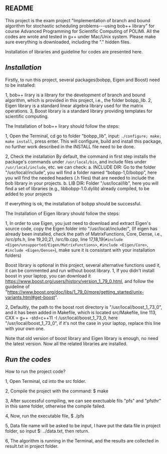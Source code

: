## README

This project is the exam project "Implementation of branch and bound algorithm for stochastic scheduling problems---using bob++ library" for course Advanced Programming for Scientific Computing of POLIMI.
All the codes are wrote and tested in  g++ under Mac/Unix system.
Please make sure everything is downloaded, including the "." hidden files.


Installation of libraries and guideline for codes are presented here.


## *Installation* 
Firstly, to run this project, several packages(bobpp, Eigen and Boost) need to be installed:

1, bob++ lirary is a library for the development of branch and bound algorithm, which is provided in this project, i.e., the folder bobpp_lib.
2, Eigen library is a standard linear algebra library used for the matrix operations.
3, Boost library is a standard library providing templates for scientific computing.


The Installation of bob++ lirary should follow the steps:

1, Open the Terminal, cd go to folder "bobpp_lib", input: `./configure; make; make install`, press enter.
This will configure, build and install this package, no further work described in the INSTALL file need to be done.


2, Check the installation
    By default, the command in first step installs the package's commands under `/usr/local/bin`, and include files under `/usr/local/include`, etc.
    we can check:
    a. INCLUDE DIR: Go to the folder "/usr/local/include”, you will find a folder named “bobpp-1,0/bobpp”, here you will find the needed headers (.h files) that are needed to include the bob library in your projects.
    b. LIB DIR: Folder "/usr/local/lib", here you will find a set of libraries (e.g., libbobpp-1.0.dylib) already compiled, to be added to your projects 

If everything is ok, the installation of bobpp should be successful.


The Installation of Eigen library should follow the steps:

1, In order to use Eigen, you just need to download and extract Eigen's source code,  copy the Eigen folder into "/usr/local/include/", (If eigen has already been installed, check the path of MatrixFunctions, Core, Dense, i.e., /src/pfs.h, line 19,20,21, /src/lb.cpp, line 17,18,19(`#include <Eigen/unsupported/Eigen/MatrixFunctions>`, `#include <Eigen/Core>`, `#include <Eigen/Dense>`), make sure it is consistant with your installation folders)



Boost library is optional in this project, several alternative functions used it, it can be commented and run without boost library.
1, If you didn't install boost in your laptop, you can download it https://www.boost.org/users/history/version_1_79_0.html, and follow the guideline of "https://www.boost.org/doc/libs/1_79_0/more/getting_started/unix-variants.html#get-boost".

2, Defaultly, the path to the boost root directory  is "/usr/local/boost_1_73_0", and it has been added in Makefile, which is located src/Makefile, line 113, CXX = g++ -std=c++11 -I /usr/local/boost_1_73_0, here "/usr/local/boost_1_73_0", if it's not the case in your laptop, replace this line with your own one.


Note that old version of boost library and Eigen library is enough, no need the latest version. Now all the related libraries are installed. 


## *Run the codes* 
How to run the project code?

1, Open Terminal, cd into the src folder.

2, Compile the project with the command: $ make

3, After successful compiling, we can see exectuable fils "pfs" and "pfsthr" in this same folder, otherwise the compile failed. 

4, Now, run the executable file, $ ./pfs

5, Data file name will be asked to be input, I have put the data file in project folder, so input $: ../data.txt, then return.

6, The algorithm is running in the Terminal, and the results are collected in result.txt in project folder.

